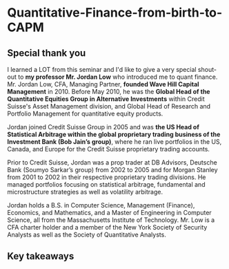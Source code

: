 # Quantitative-Finance-from-birth-to-CAPM

## Special thank you
I learned a LOT from this seminar and I'd like to give a very special shout-out to **my professor Mr. Jordan Low** who introduced me to quant finance. Mr. Jordan Low, CFA, Managing Partner, **founded Wave Hill Capital Management** in 2010. Before May 2010, he was the **Global Head of the Quantitative Equities Group in Alternative Investments** within Credit Suisse's Asset Management division, and Global Head of Research and Portfolio Management for quantitative equity products.

Jordan joined Credit Suisse Group in 2005 and was **the US Head of Statistical Arbitrage within the global proprietary trading business of the Investment Bank (Bob Jain’s group)**, where he ran live portfolios in the US, Canada, and Europe for the Credit Suisse proprietary trading accounts.

Prior to Credit Suisse, Jordan was a prop trader at DB Advisors, Deutsche Bank (Soumyo Sarkar’s group) from 2002 to 2005 and for Morgan Stanley from 2001 to 2002 in their respective proprietary trading divisions. He managed portfolios focusing on statistical arbitrage, fundamental and microstructure strategies as well as volatility arbitrage.

Jordan holds a B.S. in Computer Science, Management (Finance), Economics, and Mathematics, and a Master of Engineering in Computer Science, all from the Massachusetts Institute of Technology. Mr. Low is a CFA charter holder and a member of the New York Society of Security Analysts as well as the Society of Quantitative Analysts.

## Key takeaways
